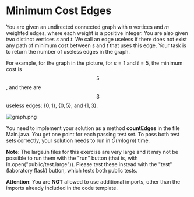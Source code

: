 # Minimum Cost Edges

You are given an undirected connected graph with $n$ vertices and $m$ weighted edges, where each weight is a positive integer. You are also given two distinct vertices $s$ and $t$. We call an edge useless if there does not exist any path of minimum cost between $s$ and $t$ that uses this edge. Your task is to return the number of useless edges in the graph.

For example, for the graph in the picture, for $s=1$ and $t=5$, the minimum cost is $$5$$, and there are $$3$$ useless edges: $\{0, 1\}$, $\{0, 5\}$, and $\{1, 3\}$.

![graph.png](/cx_description/graph.png)

You need to implement your solution as a method **countEdges** in the file Main.java. You get one point for each passing test set. To pass both test sets correctly, your solution needs to run in $O(m \log m)$ time.

**Note**: The large.in files for this exercise are very large and it may not be possible to run them with the "run" button (that is, with In.open("public/test.large")). Please test these instead with the "test" (laboratory flask) button, which tests both public tests.

**Attention**: You are **NOT** allowed to use additional imports, other than the imports already included in the code template.